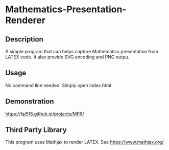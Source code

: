 # Mathematics-Presentation-Renderer
## Description
A simple program that can helps capture Mathematics presentation from LATEX code. It also provide SVG encoding and PNG outpu.
## Usage
No command line needed. Simply open index.html
## Demonstration
https://fai516.github.io/projects/MPR/
## Third Party Library
This program uses Mathjax to render LATEX. See https://www.mathjax.org/
